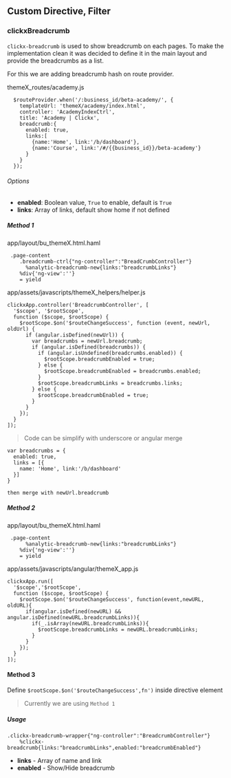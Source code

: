 ## Custom Directive, Filter

### clickxBreadcrumb

`clickx-breadcrumb` is used to show breadcrumb on each pages. To make the implementation clean it was decided to define it in the main layout and provide the breadcrumbs as a list.

For this we are adding breadcrumb hash on route provider.

themeX_routes/academy.js
```
  $routeProvider.when('/:business_id/beta-academy/', {
    templateUrl: 'themeX/academy/index.html',
    controller: 'AcademyIndexCtrl',
    title: 'Academy | Clickx',
    breadcrumb:{
      enabled: true,
      links:[
        {name:'Home', link:'/b/dashboard'},
        {name:'Course', link:'/#/{{business_id}}/beta-academy'}
      }
    }
  });
```
###### Options

- **enabled**: Boolean value, `True` to enable, default is `True`
- **links**: Array of links, default show home if not defined

##### Method 1
app/layout/bu_themeX.html.haml
```
 .page-content
    .breadcrumb-ctrl{"ng-controller":"BreadCrumbController"}
      %analytic-breadcrumb-new{links:"breadcrumbLinks"}
    %div{'ng-view':''}
    = yield
```
app/assets/javascripts/themeX_helpers/helper.js
```
clickxApp.controller('BreadcrumbController', [
  '$scope', '$rootScope',
  function ($scope, $rootScope) {
    $rootScope.$on('$routeChangeSuccess', function (event, newUrl, oldUrl) {
      if (angular.isDefined(newUrl)) {
        var breadcrumbs = newUrl.breadcrumb;
        if (angular.isDefined(breadcrumbs)) {
          if (angular.isUndefined(breadcrumbs.enabled)) {
            $rootScope.breadcrumbEnabled = true;
          } else {
            $rootScope.breadcrumbEnabled = breadcrumbs.enabled;
          }
          $rootScope.breadcrumbLinks = breadcrumbs.links;
        } else {
          $rootScope.breadcrumbEnabled = true;
        }
      }
    });
  }
]);
```

> Code can be simplify with underscore or angular merge
```
var breadcrumbs = {
  enabled: true,
  links = [{
    name: 'Home', link:'/b/dashboard'
  }]
}

then merge with newUrl.breadcrumb
```

##### Method 2
app/layout/bu_themeX.html.haml
```
 .page-content
      %analytic-breadcrumb-new{links:"breadcrumbLinks"}
    %div{'ng-view':''}
    = yield
```
app/assets/javascripts/angular/themeX_app.js
```
clickxApp.run([
  '$scope','$rootScope',
  function ($scope, $rootScope) {
    $rootScope.$on('$routeChangeSuccess', function(event,newURL, oldURL){
      if(angular.isDefined(newURL) && angular.isDefined(newURL.breadcrumbLinks)){
        if(_.isArray(newURL.breadcrumbLinks)){
          $rootScope.breadcrumbLinks = newURL.breadcrumbLinks;
        }
      }
    });
  }
]);
```

#### Method 3

Define `$rootScope.$on('$routeChangeSuccess',fn')` inside directive element


> Currently we are using `Method 1`
##### Usage

```
.clickx-breadcrumb-wrapper{"ng-controller":"BreadcrumbController"}
    %clickx-breadcrumb{links:"breadcrumbLinks",enabled:"breadcrumbEnabled"}
```

- **links** - Array of name and link
- **enabled** - Show/Hide breadcrumb
